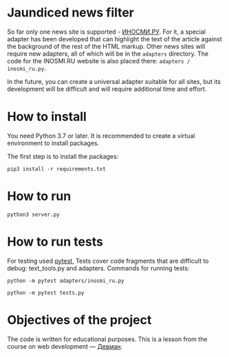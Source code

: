 # Jaundiced news filter

So far only one news site is supported - [ИНОСМИ.РУ](https://inosmi.ru/). For it, a special adapter has been developed that can highlight the text of the article against the background of the rest of the HTML markup. Other news sites will require new adapters, all of which will be in the `adapters` directory. The code for the INOSMI.RU website is also placed there: `adapters / inosmi_ru.py`.

In the future, you can create a universal adapter suitable for all sites, but its development will be difficult and will require additional time and effort.

# How to install

You need Python 3.7 or later. It is recommended to create a virtual environment to install packages.

The first step is to install the packages:

```python3
pip3 install -r requirements.txt
```

# How to run

```python3
python3 server.py
```

# How to run tests

For testing used [pytest](https://docs.pytest.org/en/latest/),
Tests cover code fragments that are difficult to debug: text_tools.py and adapters.
Commands for running tests:

```
python -m pytest adapters/inosmi_ru.py
```

```
python -m pytest tests.py
```

# Objectives of the project

The code is written for educational purposes.
This is a lesson from the course on web development — [Девман](https://dvmn.org).
